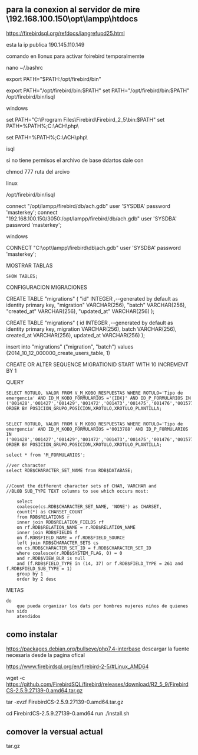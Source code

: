 ## para la conexion al servidor de mire \\192.168.100.150\opt\lampp\htdocs

https://firebirdsql.org/refdocs/langrefupd25.html

esta la ip publica 190.145.110.149


comando en llonux para activar foirebird temporalmemte

nano ~/.bashrc

export PATH="$PATH:/opt/firebird/bin"

export PATH="/opt/firebird/bin:$PATH"
set PATH="/opt/firebird/bin:$PATH"
/opt/firebird/bin/isql

windows

set PATH="C:\Program Files\Firebird\Firebird_2_5\bin:$PATH"
set PATH=%PATH%;C:\ACH\php\

set PATH=%PATH%;C:\ACH\php\


isql

si no tiene permisos el archivo de base ddartos dale con 

chmod 777 ruta del arcivo

linux 

/opt/firebird/bin/isql

connect "/opt/lampp/firebird/db/ach.gdb" user 'SYSDBA' password 'masterkey';
connect "192.168.100.150/3050:/opt/lampp/firebird/db/ach.gdb" user 'SYSDBA' password 'masterkey';

windows

CONNECT "C:\opt\lampp\firebird\db\ach.gdb" user 'SYSDBA' password 'masterkey';

MOSTRAR TABLAS

    SHOW TABLES;

CONFIGURACION MIGRACIONES



CREATE TABLE "migrations" (
"id"  INTEGER ,--generated by default as identity primary key,
"migration" VARCHAR(256),
"batch" VARCHAR(256),
"created_at" VARCHAR(256),
"updated_at" VARCHAR(256)
);

CREATE TABLE "migrations" (
id  INTEGER ,--generated by default as identity primary key,
migration VARCHAR(256),
batch VARCHAR(256),
created_at VARCHAR(256),
updated_at VARCHAR(256)
);

insert into "migrations" ("migration", "batch") values (2014_10_12_000000_create_users_table, 1)

CREATE OR ALTER SEQUENCE MIGRATIONID
  START WITH 10
  INCREMENT BY 1

QUERY

    SELECT ROTULO, VALOR FROM V_M_KOBO_RESPUESTAS WHERE ROTULO='Tipo de emergencia' AND ID_M_KOBO_FORMULARIOS ='{IDX}' AND ID_P_FORMULARIOS IN ('001428','001427','001429','001472','001473','001475','001476','001577','001486','001484','001485') ORDER BY POSICION_GRUPO,POSICION,XROTULO,XROTULO_PLANTILLA;


    SELECT ROTULO, VALOR FROM V_M_KOBO_RESPUESTAS WHERE ROTULO='Tipo de emergencia' AND ID_M_KOBO_FORMULARIOS ='0013788' AND ID_P_FORMULARIOS IN ('001428','001427','001429','001472','001473','001475','001476','001577','001486','001484','001485') ORDER BY POSICION_GRUPO,POSICION,XROTULO,XROTULO_PLANTILLA;

    select * from 'M_FORMULARIOS';

    //ver character
    select RDB$CHARACTER_SET_NAME from RDB$DATABASE;


    //Count the different character sets of CHAR, VARCHAR and 
    //BLOB SUB_TYPE TEXT columns to see which occurs most:

        select 
        coalesce(cs.RDB$CHARACTER_SET_NAME, 'NONE') as CHARSET, 
        count(*) as CHARSET_COUNT
        from RDB$RELATIONS r
        inner join RDB$RELATION_FIELDS rf
        on rf.RDB$RELATION_NAME = r.RDB$RELATION_NAME
        inner join RDB$FIELDS f 
        on f.RDB$FIELD_NAME = rf.RDB$FIELD_SOURCE
        left join RDB$CHARACTER_SETS cs
        on cs.RDB$CHARACTER_SET_ID = f.RDB$CHARACTER_SET_ID 
        where coalesce(r.RDB$SYSTEM_FLAG, 0) = 0
        and r.RDB$VIEW_BLR is null
        and (f.RDB$FIELD_TYPE in (14, 37) or f.RDB$FIELD_TYPE = 261 and f.RDB$FIELD_SUB_TYPE = 1)
        group by 1
        order by 2 desc

METAS

    do
        que pueda organizar los dats por hombres mujeres niños de quienes han sido
        atendidos



## como instalar
https://packages.debian.org/bullseye/php7.4-interbase
descargar la fuente necesaria desde la pagina ofical

https://www.firebirdsql.org/en/firebird-2-5/#Linux_AMD64

wget -c https://github.com/FirebirdSQL/firebird/releases/download/R2_5_9/FirebirdCS-2.5.9.27139-0.amd64.tar.gz

tar -xvzf  FirebirdCS-2.5.9.27139-0.amd64.tar.gz

cd 
FirebirdCS-2.5.9.27139-0.amd64
run
./install.sh


## comover la versual actual


tar.gz